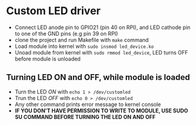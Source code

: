 # Custom LED driver

* Connect LED anode pin to GPIO21 (pin 40 on RPI), and LED cathode pin to one of the GND pins (e.g pin 39 on RPI)
* clone the project and run Makefile with `make` command
* Load module into kernel with `sudo insmod led_device.ko`
* Unoad module from kernel with `sudo rmmod led_device`, LED turns OFF before module is unloaded

## Turning LED ON and OFF, while module is loaded
* Turn the LED *ON* with `echo 1 > /dev/customled`  
* Trun the LED *OFF* with `echo 0 > /dev/customled`
* Any other command prints error message to kernel console
* **IF YOU DON'T HAVE PERMISSION TO WRITE TO MODULE, USE SUDO SU COMMAND BEFORE TURNING THE LED ON AND OFF**
